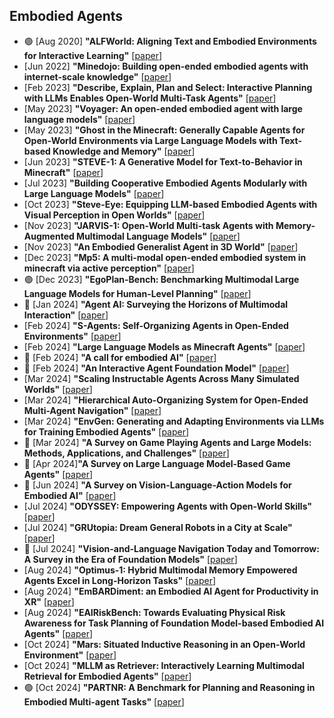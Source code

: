## Embodied Agents
* 🟢 [Aug 2020] **"ALFWorld: Aligning Text and Embodied Environments for Interactive Learning"** [[paper](https://arxiv.org/abs/2010.03768)]
* [Jun 2022] **"Minedojo: Building open-ended embodied agents with internet-scale knowledge"** [[paper](https://arxiv.org/abs/2206.08853)]
* [Feb 2023] **"Describe, Explain, Plan and Select: Interactive Planning with LLMs Enables Open-World Multi-Task Agents"** [[paper](https://arxiv.org/abs/2302.01560)]
* [May 2023] **"Voyager: An open-ended embodied agent with large language models"** [[paper](https://arxiv.org/abs/2305.16291)]
* [May 2023] **"Ghost in the Minecraft: Generally Capable Agents for Open-World Environments via Large Language Models with Text-based Knowledge and Memory"** [[paper](https://arxiv.org/abs/2305.17144)]
* [Jun 2023] **"STEVE-1: A Generative Model for Text-to-Behavior in Minecraft"** [[paper](https://arxiv.org/abs/2306.00937)]
* [Jul 2023] **"Building Cooperative Embodied Agents Modularly with Large Language Models"** [[paper](https://arxiv.org/abs/2307.02485)]
* [Oct 2023] **"Steve-Eye: Equipping LLM-based Embodied Agents with Visual Perception in Open Worlds"** [[paper](https://arxiv.org/abs/2310.13255)]
* [Nov 2023] **"JARVIS-1: Open-World Multi-task Agents with Memory-Augmented Multimodal Language Models"** [[paper](https://arxiv.org/abs/2311.05997)]
* [Nov 2023] **"An Embodied Generalist Agent in 3D World"** [[paper](https://arxiv.org/abs/2311.12871)]
* [Dec 2023] **"Mp5: A multi-modal open-ended embodied system in minecraft via active perception"** [[paper](https://arxiv.org/abs/2312.07472)]
* 🟢 [Dec 2023] **"EgoPlan-Bench: Benchmarking Multimodal Large Language Models for Human-Level Planning"** [[paper](https://arxiv.org/abs/2312.06722)]
* 📖 [Jan 2024] **"Agent AI: Surveying the Horizons of Multimodal Interaction"** [[paper](https://arxiv.org/abs/2401.03568)]
* [Feb 2024] **"S-Agents: Self-Organizing Agents in Open-Ended Environments"** [[paper](https://arxiv.org/abs/2402.04578)]
* [Feb 2024] **"Large Language Models as Minecraft Agents"** [[paper](https://arxiv.org/abs/2402.08392)]
* 📖 [Feb 2024] **"A call for embodied AI"** [[paper](https://arxiv.org/abs/2402.03824)]
* 📖 [Feb 2024] **"An Interactive Agent Foundation Model"** [[paper](https://arxiv.org/abs/2402.05929)]
* [Mar 2024] **"Scaling Instructable Agents Across Many Simulated Worlds"** [[paper](https://arxiv.org/abs/2404.10179)]
* [Mar 2024] **"Hierarchical Auto-Organizing System for Open-Ended Multi-Agent Navigation"** [[paper](https://arxiv.org/abs/2403.08282)]
* [Mar 2024] **"EnvGen: Generating and Adapting Environments via LLMs for Training Embodied Agents"** [[paper](https://arxiv.org/abs/2403.12014)]
* 📖 [Mar 2024] **"A Survey on Game Playing Agents and Large Models: Methods, Applications, and Challenges"** [[paper](https://arxiv.org/abs/2403.10249)]
* 📖 [Apr 2024]**"A Survey on Large Language Model-Based Game Agents"** [[paper](https://arxiv.org/abs/2404.02039)]
* 📖 [Jun 2024] **"A Survey on Vision-Language-Action Models for Embodied AI"** [[paper](https://arxiv.org/abs/2405.14093)]
* [Jul 2024] **"ODYSSEY: Empowering Agents with Open-World Skills"** [[paper](https://arxiv.org/abs/2407.15325)]
* [Jul 2024] **"GRUtopia: Dream General Robots in a City at Scale"** [[paper](https://arxiv.org/abs/2407.10943)]
* 📖 [Jul 2024]  **"Vision-and-Language Navigation Today and Tomorrow: A Survey in the Era of Foundation Models"** [[paper](https://arxiv.org/abs/2407.07035)]
* [Aug 2024] **"Optimus-1: Hybrid Multimodal Memory Empowered Agents Excel in Long-Horizon Tasks"** [[paper](https://arxiv.org/abs/2408.03615)]
* [Aug 2024] **"EmBARDiment: an Embodied AI Agent for Productivity in XR"** [[paper](https://arxiv.org/abs/2408.08158)]
* [Aug 2024] **"EAIRiskBench: Towards Evaluating Physical Risk Awareness for Task Planning of Foundation Model-based Embodied AI Agents"** [[paper](https://arxiv.org/abs/2408.04449)]
* [Oct 2024] **"Mars: Situated Inductive Reasoning in an Open-World Environment"** [[paper](https://arxiv.org/abs/2410.08126)]
* [Oct 2024] **"MLLM as Retriever: Interactively Learning Multimodal Retrieval for Embodied Agents"** [[paper](https://arxiv.org/abs/2410.03450)]
* 🟢 [Oct 2024] **"PARTNR: A Benchmark for Planning and Reasoning in Embodied Multi-agent Tasks"** [[paper](https://arxiv.org/abs/2411.00081)]
